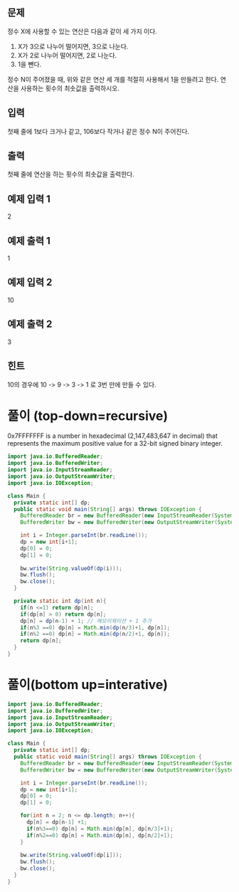 ## 문제

정수 X에 사용할 수 있는 연산은 다음과 같이 세 가지 이다.

1. X가 3으로 나누어 떨어지면, 3으로 나눈다.
2. X가 2로 나누어 떨어지면, 2로 나눈다.
3. 1을 뺀다.

정수 N이 주어졌을 때, 위와 같은 연산 세 개를 적절히 사용해서 1을 만들려고 한다. 연산을 사용하는 횟수의 최솟값을 출력하시오.

## 입력

첫째 줄에 1보다 크거나 같고, 106보다 작거나 같은 정수 N이 주어진다.

## 출력

첫째 줄에 연산을 하는 횟수의 최솟값을 출력한다.

## 예제 입력 1

2

## 예제 출력 1

1

## 예제 입력 2

10

## 예제 출력 2

3

## 힌트

10의 경우에 10 -> 9 -> 3 -> 1 로 3번 만에 만들 수 있다.


# 풀이 (top-down=recursive)

0x7FFFFFFF is a number in hexadecimal (2,147,483,647 in decimal) that represents the maximum positive value for a 32-bit signed binary integer.

```java
import java.io.BufferedReader;
import java.io.BufferedWriter;
import java.io.InputStreamReader;
import java.io.OutputStreamWriter;
import java.io.IOException;

class Main {
  private static int[] dp;
  public static void main(String[] args) throws IOException {
    BufferedReader br = new BufferedReader(new InputStreamReader(System.in));
    BufferedWriter bw = new BufferedWriter(new OutputStreamWriter(System.out));

    int i = Integer.parseInt(br.readLine());
    dp = new int[i+1];
    dp[0] = 0;
    dp[1] = 0;
    
    bw.write(String.valueOf(dp(i)));
    bw.flush();
    bw.close();
  }

  private static int dp(int n){
    if(n <=1) return dp[n];
    if(dp[n] > 0) return dp[n];
    dp[n] = dp(n-1) + 1; // 메모이제이션 + 1 추가
    if(n%3 ==0) dp[n] = Math.min(dp(n/3)+1, dp[n]);
    if(n%2 ==0) dp[n] = Math.min(dp(n/2)+1, dp[n]);
    return dp[n];
  }
}
```

# 풀이(bottom up=interative)

```java
import java.io.BufferedReader;
import java.io.BufferedWriter;
import java.io.InputStreamReader;
import java.io.OutputStreamWriter;
import java.io.IOException;

class Main {
  private static int[] dp;
  public static void main(String[] args) throws IOException {
    BufferedReader br = new BufferedReader(new InputStreamReader(System.in));
    BufferedWriter bw = new BufferedWriter(new OutputStreamWriter(System.out));

    int i = Integer.parseInt(br.readLine());
    dp = new int[i+1];
    dp[0] = 0;
    dp[1] = 0;

    for(int n = 2; n <= dp.length; n++){
      dp[n] = dp[n-1] +1;
      if(n%3==0) dp[n] = Math.min(dp[n], dp[n/3]+1);
      if(n%2==0) dp[n] = Math.min(dp[n], dp[n/2]+1);
    }
    
    bw.write(String.valueOf(dp[i]));
    bw.flush();
    bw.close();
  }
}
```